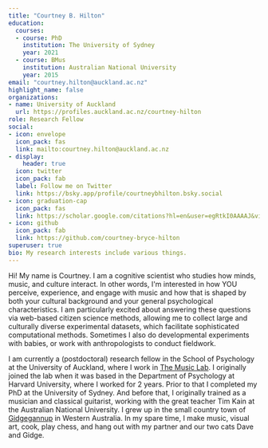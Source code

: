 ```yaml
---
title: "Courtney B. Hilton"
education:
  courses:
  - course: PhD
    institution: The University of Sydney
    year: 2021
  - course: BMus
    institution: Australian National University
    year: 2015
email: "courtney.hilton@auckland.ac.nz"
highlight_name: false
organizations:
- name: University of Auckland
  url: https://profiles.auckland.ac.nz/courtney-hilton
role: Research Fellow
social:
- icon: envelope
  icon_pack: fas
  link: mailto:courtney.hilton@auckland.ac.nz
- display:
    header: true
  icon: twitter
  icon_pack: fab
  label: Follow me on Twitter
  link: https://bsky.app/profile/courtneybhilton.bsky.social
- icon: graduation-cap
  icon_pack: fas
  link: https://scholar.google.com/citations?hl=en&user=egRtkI0AAAAJ&view_op=list_works
- icon: github
  icon_pack: fab
  link: https://github.com/courtney-bryce-hilton
superuser: true
bio: My research interests include various things.
---
```


Hi! My name is Courtney. I am a cognitive scientist who studies how minds, music, and culture interact. In other words, I'm interested in how YOU perceive, experience, and engage with music and how that is shaped by both your cultural background and your general psychological characteristics. I am particularly excited about answering these questions via web-based citizen science methods, allowing me to collect large and culturally diverse experimental datasets, which facilitate sophisticated computational methods. Sometimes I also do developmental experiments with babies, or work with anthropologists to conduct fieldwork.

I am currently a (postdoctoral) research fellow in the School of Psychology at the University of Auckland, where I work in [The Music Lab](https://www.themusiclab.org/). I originally joined the lab when it was based in the Department of Psychology at Harvard University, where I worked for 2 years. Prior to that I completed my PhD at the University of Sydney. And before that, I originally trained as a musician and classical guitarist, working with the great teacher Tim Kain at the Australian National University. I grew up in the small country town of [Gidgegannup](https://goo.gl/maps/Jg5GUTxj3RePSgJV8) in Western Australia. In my spare time, I make music, visual art, cook, play chess, and hang out with my partner and our two cats Dave and Gidge.

<!---{{< icon name="download" pack="fas" >}} Download my {{< staticref "uploads/demo_resume.pdf" "newtab" >}}resumé{{< /staticref >}}.--->
